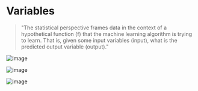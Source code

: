 # Variables

> "The statistical perspective frames data in the context of a hypothetical function (f) that the machine learning algorithm is trying to learn. That is, given some input variables (input), what is the predicted output variable (output)."

![image](https://user-images.githubusercontent.com/14041622/47412316-0300f880-d79e-11e8-9e98-ac59737c57a9.png)


![image](https://user-images.githubusercontent.com/14041622/47412313-fed4db00-d79d-11e8-9f2a-a8ddecea8049.png)

![image](https://user-images.githubusercontent.com/14041622/47412306-f9779080-d79d-11e8-86e5-f98e1ff90c1f.png)


